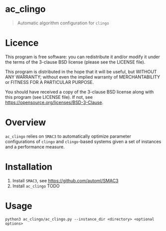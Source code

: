 # ac_clingo

> Automatic algorithm configuration for `clingo`

# Licence

This program is free software: you can redistribute it and/or modify it under the terms of the 3-clause BSD license (please see the LICENSE file).

This program is distributed in the hope that it will be useful, but WITHOUT ANY WARRANTY; without even the implied warranty of MERCHANTABILITY or FITNESS FOR A PARTICULAR PURPOSE.

You should have received a copy of the 3-clause BSD license along with this program (see LICENSE file). If not, see https://opensource.org/licenses/BSD-3-Clause.

# Overview

`ac_clingo` relies on `SMAC3` to automatically optimize parameter configurations of `clingo` and `clingo`-based systems given a set of instances and a performance measure.

# Installation

1. Install `SMAC3`, see https://github.com/automl/SMAC3 
2. Install `ac_clingo` TODO

# Usage

```
python3 ac_clingo/ac_clingo.py --instance_dir <directory> <optional options>
```
